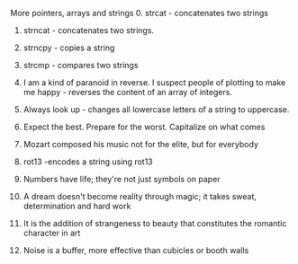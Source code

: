 More pointers, arrays and strings
0. strcat - concatenates two strings
1. strncat - concatenates two strings.
2. strncpy - copies a string
3. strcmp - compares two strings
4. I am a kind of paranoid in reverse. I suspect people of plotting to make me happy - reverses the content of an array of integers.
5. Always look up - changes all lowercase letters of a string to uppercase.
6. Expect the best. Prepare for the worst. Capitalize on what comes 
7. Mozart composed his music not for the elite, but for everybody 
8. rot13 -encodes a string using rot13
9. Numbers have life; they're not just symbols on paper 
10. A dream doesn't become reality through magic; it takes sweat, determination and hard work 
 11. It is the addition of strangeness to beauty that constitutes the romantic character in art 

12. Noise is a buffer, more effective than cubicles or booth walls 
